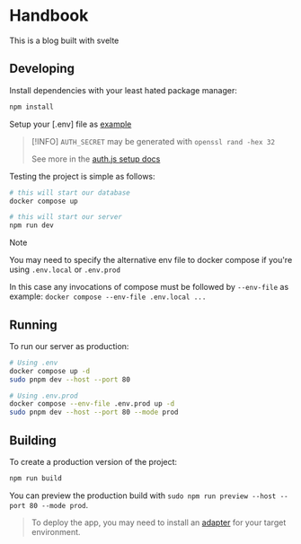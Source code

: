 # Handbook

This is a blog built with svelte

## Developing

Install dependencies with your least hated package manager:

```bash
npm install
```

Setup your [.env] file as [example](.env.example)

> [!INFO]
> `AUTH_SECRET` may be generated with `openssl rand -hex 32`
>
> See more in the [auth.js setup docs](https://authjs.dev/reference/sveltekit)

Testing the project is simple as follows:

```bash
# this will start our database
docker compose up

# this will start our server
npm run dev
```

> [!NOTE]
> You may need to specify the alternative env file to docker compose if you're using `.env.local` or `.env.prod`
>
> In this case any invocations of compose must be followed by `--env-file` as example: `docker compose --env-file .env.local ...`

## Running

To run our server as production:

```bash
# Using .env
docker compose up -d
sudo pnpm dev --host --port 80

# Using .env.prod
docker compose --env-file .env.prod up -d
sudo pnpm dev --host --port 80 --mode prod
```

## Building

To create a production version of the project:

```bash
npm run build
```

You can preview the production build with `sudo npm run preview --host --port 80 --mode prod`.

> To deploy the app, you may need to install an [adapter](https://kit.svelte.dev/docs/adapters) for your target environment.

